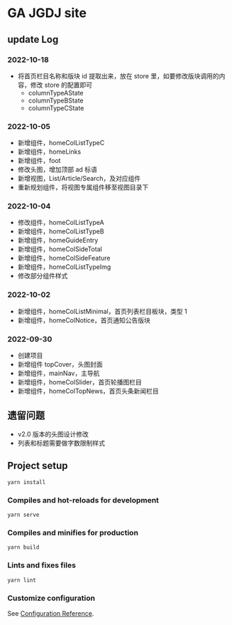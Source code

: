 # GA JGDJ site

## update Log
### 2022-10-18
- 将首页栏目名称和版块 id 提取出来，放在 store 里，如要修改版块调用的内容，修改 store 的配置即可
  - columnTypeAState
  - columnTypeBState
  - columnTypeCState
### 2022-10-05
- 新增组件，homeColListTypeC
- 新增组件，homeLinks
- 新增组件，foot
- 修改头图，增加顶部 ad 标语
- 新增视图，List/Article/Search，及对应组件
- 重新规划组件，将视图专属组件移至视图目录下
### 2022-10-04
- 修改组件，homeColListTypeA
- 新增组件，homeColListTypeB
- 新增组件，homeGuideEntry
- 新增组件，homeColSideTotal
- 新增组件，homeColSideFeature
- 新增组件，homeColListTypeImg
- 修改部分组件样式
### 2022-10-02
- 新增组件，homeColListMinimal，首页列表栏目板块，类型 1
- 新增组件，homeColNotice，首页通知公告版块
### 2022-09-30
- 创建项目
- 新增组件 topCover，头图封面
- 新增组件，mainNav，主导航
- 新增组件，homeColSlider，首页轮播图栏目
- 新增组件，homeColTopNews，首页头条新闻栏目

## 遗留问题
- v2.0 版本的头图设计修改
- 列表和标题需要做字数限制样式

## Project setup
```
yarn install
```
### Compiles and hot-reloads for development
```
yarn serve
```
### Compiles and minifies for production
```
yarn build
```
### Lints and fixes files
```
yarn lint
```
### Customize configuration
See [Configuration Reference](https://cli.vuejs.org/config/).
